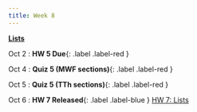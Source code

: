 ```yaml
---
title: Week 8
---
```


**[Lists](https://docs.google.com/presentation/d/1KEEJmDnY9kly3K6LVz8CcbxdtbXJ-DpMhz-Olt_sAOE/edit#slide=id.p)**

Oct 2
:  **HW 5 Due**{: .label .label-red }

Oct 4
:  **Quiz 5 (MWF sections)**{: .label .label-red }

Oct 5
:  **Quiz 5 (TTh sections)**{: .label .label-red }

Oct 6
:  **HW 7 Released**{: .label .label-blue } [HW 7: Lists](https://edstem.org/us/courses/41263/lessons/72118/slides/384195)
